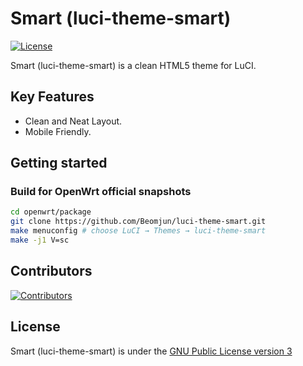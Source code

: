 # Smart (luci-theme-smart)

<p>
    <a href="https://github.com/Beomjun/luci-theme-smart/blob/main/LICENSE"><img src="https://img.shields.io/github/license/Beomjun/luci-theme-smart" alt="License"></a>
</p>

Smart (luci-theme-smart) is a clean HTML5 theme for LuCI.

## Key Features

- Clean and Neat Layout.
- Mobile Friendly.

## Getting started

### Build for OpenWrt official snapshots

```bash
cd openwrt/package
git clone https://github.com/Beomjun/luci-theme-smart.git
make menuconfig # choose LuCI → Themes → luci-theme-smart
make -j1 V=sc
```

## Contributors

<a href="https://github.com/Beomjun/luci-theme-smart/graphs/contributors">
    <img src="https://contrib.rocks/image?repo=Beomjun/luci-theme-smart" alt="Contributors">
</a>

## License

Smart (luci-theme-smart) is under the [GNU Public License version 3](https://www.gnu.org/licenses/gpl-3.0.html)
